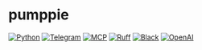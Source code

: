 # pumppie

[![Python](https://img.shields.io/badge/Python_3.12-FFDD45?logo=python)](https://docs.python.org/3.12/)
[![Telegram](https://img.shields.io/badge/TG_v22.1-333?logo=telegram)](https://docs.python-telegram-bot.org/en/v21.10/)
[![MCP](https://img.shields.io/badge/MCP_v1.9.1-333?logo=mcp)](https://docs.python-telegram-bot.org/en/v22.1/)
[![Ruff](https://img.shields.io/endpoint?url=https://raw.githubusercontent.com/astral-sh/ruff/main/assets/badge/v2.json)](https://github.com/astral-sh/ruff)
[![Black](https://img.shields.io/badge/Black-000?logo=black)](https://github.com/psf/black)
[![OpenAI](https://img.shields.io/badge/OpenAI-222?logo=openai)](https://platform.openai.com/docs/overview)
